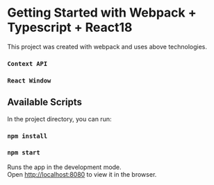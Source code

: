 # Getting Started with Webpack + Typescript + React18

This project was created with webpack and uses above technologies.
### `Context API`
### `React Window`

## Available Scripts

In the project directory, you can run:

### `npm install`
### `npm start`

Runs the app in the development mode.\
Open [http://localhost:8080](http://localhost:8080) to view it in the browser.